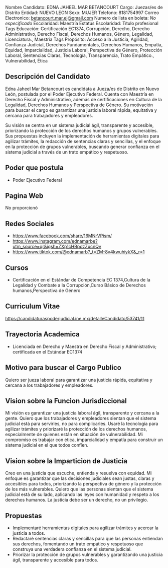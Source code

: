 Nombre Candidato: EDNA JAHEEL MAR BETANCOURT
Cargo: Juezas/es de Distrito
Entidad: NUEVO LEON
Sexo: MUJER
Telefono: 8181754997
Correo Electronico: betancourt.mar.ej@gmail.com
Numero de lista en boleta: *No especificado*
Escolaridad: Maestría
Estatus Escolaridad: Título profesional
Tags Educación: Certificación EC1374, Corrupción, Derecho, Derecho Administrativo, Derecho Fiscal, Derechos Humanos, Género, Legalidad, Licenciatura., Maestría
Tags Propósito: Acceso a la Justicia, Agilidad, Confianza Judicial, Derechos Fundamentales, Derechos Humanos, Empatía, Equidad, Imparcialidad, Justicia Laboral, Perspectiva de Género, Protección Laboral, Sentencias Claras, Tecnología, Transparencia, Trato Empático., Vulnerabilidad, Ética


## Descripción del Candidato 

Edna Jaheel Mar Betancourt es candidata a Jueza/es de Distrito en Nuevo León, postulada por el Poder Ejecutivo Federal. Cuenta con Maestría en Derecho Fiscal y Administrativo, además de certificaciones en Cultura de la Legalidad, Derechos Humanos y Perspectiva de Género. Su motivación para buscar el cargo es garantizar una justicia laboral rápida, equitativa y cercana para trabajadores y empleadores.

Su visión se centra en un sistema judicial ágil, transparente y accesible, priorizando la protección de los derechos humanos y grupos vulnerables. Sus propuestas incluyen la implementación de herramientas digitales para agilizar trámites, la redacción de sentencias claras y sencillas, y el enfoque en la protección de grupos vulnerables, buscando generar confianza en el sistema judicial a través de un trato empático y respetuoso.


## Poder que postula

- Poder Ejecutivo Federal


## Pagina Web

No proporcionó


## Redes Sociales

- https://www.facebook.com/share/16MNrVPism/
- https://www.instagram.com/ednamarbe?utm_source=qr&igsh=ZXp1cHBpdzZucnQy
- https://www.tiktok.com/@ednamarb?_t=ZM-8v4kwuhiykX&_r=1


## Cursos

- Certificación en el Estándar de Competencia EC 1374,Cultura de la Legalidad y Combate a la Corrupción,Curso Básico de Derechos humanos,Perspectiva de Género


## Curriculum Vitae

https://candidaturaspoderjudicial.ine.mx/detalleCandidato/53741/11


## Trayectoria Academica

- Licenciada en Derecho y Maestra en Derecho Fiscal y Administrativo; certificada en el Estándar EC1374


## Motivo para buscar el Cargo Publico

Quiero ser jueza laboral para garantizar una justicia rápida, equitativa y cercana a los trabajadores y empleadores.


## Vision sobre la Funcion Jurisdiccional

Mi visión es garantizar una justicia laboral ágil, transparente y cercana a la gente. Quiero que los trabajadores y empleadores sientan que el sistema judicial está para servirles, no para complicarles. Usaré la tecnología para agilizar trámites y priorizaré la protección de los derechos humanos, especialmente de quienes están en situación de vulnerabilidad. Mi compromiso es trabajar con ética, imparcialidad y empatía para construir un sistema judicial en el que todos confíen.


## Vision sobre la Imparticion de Justicia

Creo en una justicia que escuche, entienda y resuelva con equidad. Mi enfoque es garantizar que las decisiones judiciales sean justas, claras y accesibles para todos, priorizando la perspectiva de género y la protección de los más vulnerables. Quiero que las personas sientan que el sistema judicial está de su lado, aplicando las leyes con humanidad y respeto a los derechos humanos. La justicia debe ser un derecho, no un privilegio.


## Propuestas

- Implementaré herramientas digitales para agilizar trámites y acercar la justicia a todos.
- Redactaré sentencias claras y sencillas para que las personas entiendan sus derechos, fomentando un trato empático y respetuoso que construya una verdadera confianza en el sistema judicial.
- Priorizar la protección de grupos vulnerables y garantizando una justicia ágil, transparente y accesible para todos.

